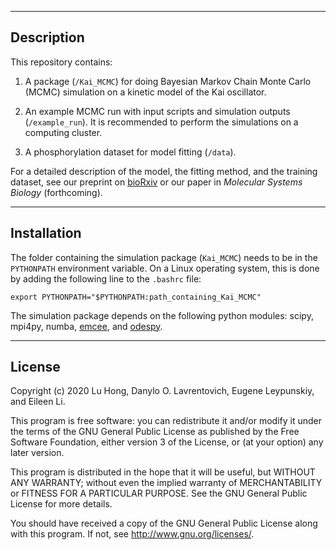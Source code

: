 
-----------
Description
-----------

This repository contains:

1. A package (`/Kai_MCMC`) for doing Bayesian Markov Chain Monte Carlo (MCMC) simulation on a kinetic model of the Kai oscillator.

2. An example MCMC run with input scripts and simulation outputs (`/example_run`). It is recommended to perform the simulations on a computing cluster.

3. A phosphorylation dataset for model fitting (`/data`).

For a detailed description of the model, the fitting method, and the training dataset, see our preprint on [bioRxiv](https://www.biorxiv.org/content/10.1101/835280v1.abstract) or our paper in _Molecular Systems Biology_ (forthcoming).

------------
Installation
------------

The folder containing the simulation package (`Kai_MCMC`) needs to be in the `PYTHONPATH` environment variable. On a Linux operating system, this is done by adding the following line to the `.bashrc` file:

```
export PYTHONPATH="$PYTHONPATH:path_containing_Kai_MCMC"
```

The simulation package depends on the following python modules: scipy, mpi4py, numba, [emcee](https://github.com/dfm/emcee), and [odespy](https://github.com/hplgit/odespy).

------------
License
------------

Copyright (c) 2020 Lu Hong, Danylo O. Lavrentovich, Eugene Leypunskiy, and Eileen Li.

This program is free software: you can redistribute it and/or modify it under the terms of the GNU General Public License as published by the Free Software Foundation, either version 3 of the License, or (at your option) any later version.

This program is distributed in the hope that it will be useful, but WITHOUT ANY WARRANTY; without even the implied warranty of MERCHANTABILITY or FITNESS FOR A PARTICULAR PURPOSE.  See the GNU General Public License for more details.

You should have received a copy of the GNU General Public License along with this program.  If not, see <http://www.gnu.org/licenses/>.
